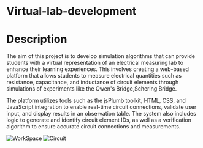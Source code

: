 # Virtual-lab-development
# Description
The aim of this project is to develop simulation algorithms that can provide students with a virtual representation of an electrical measuring lab to enhance 
their learning experiences. This involves creating a web-based platform that allows students to measure electrical quantities such as resistance, capacitance, 
and inductance of circuit elements through simulations of experiments like the Owen's Bridge,Schering Bridge.

The platform utilizes tools such as the jsPlumb toolkit, HTML, CSS, and JavaScript integration to enable real-time circuit connections, validate user input,
and display results in an observation table. The system also includes logic to generate and identify circuit element IDs, as well as a verification algorithm
to ensure accurate circuit connections and measurements.

![WorkSpace](https://github.com/tiwarianjani/Virtual-lab-development/assets/105651804/e38f6f61-8dff-423f-aa99-944a4b41d01f)
![Circuit](https://github.com/tiwarianjani/Virtual-lab-development/assets/105651804/547e6a31-066a-41c1-a1f6-c00fba30e102)
